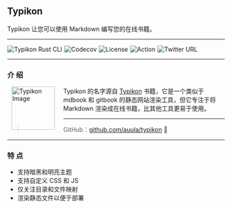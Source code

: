## Typikon

Typikon 让您可以使用 Markdown 编写您的在线书籍。

---

<div style="display: flex; gap: 5px;">
  <img src="https://img.shields.io/badge/📖%20Typikon-Rust%20🦀️-yellow" alt="Typikon Rust CLI" />
  <img src="https://codecov.io/github/auula/typikon/branch/main/graph/badge.svg?token=FaR2OdNYeB" alt="Codecov" />
  <img src="https://img.shields.io/badge/license-Apache-db5149.svg" alt="License" />
  <img src="https://github.com/auula/typikon/actions/workflows/rust.yml/badge.svg?event=push" alt="Action" />
  <img src="https://img.shields.io/twitter/follow/auula_?style=social" alt="Twitter URL" />
</div>

---

### 介 绍

<img src="https://img.ibyte.me/e13bbi.png" alt="Typikon Image"
							style="float: left; margin: 0px 20px 10px 10px;height: 100px;" />

Typikon 的名字源自 [Typikon](https://en.wikipedia.org/wiki/Typikon) 书籍，它是一个类似于 mdbook 和 gitbook 的静态网站渲染工具，但它专注于将 Markdown 渲染成在线书籍，比其他工具更易于使用。

---

> GitHub：[github.com/auula/typikon](https://github.com/auula/typikon) 🌟

---

### 特 点

- 支持暗黑和明亮主题
- 支持自定义 CSS 和 JS
- 仅关注目录和文件映射
- 渲染静态文件以便于部署

